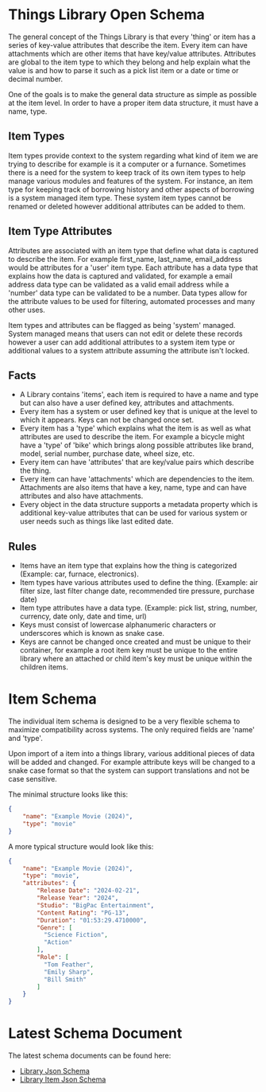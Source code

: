 # Things Library Open Schema

The general concept of the Things Library is that every 'thing' or item has a series of key-value attributes that describe the item.
Every item can have attachments which are other items that have key/value attributes. Attributes are global to the item type to which they belong and help explain what the value is and how to parse it such as a pick list item or a date or time or decimal number.

One of the goals is to make the general data structure as simple as possible at the item level. In order to have a proper item data structure, it must have a name, type.

## Item Types

Item types provide context to the system regarding what kind of item we are trying to describe for example is it a computer or a furnance.
Sometimes there is a need for the system to keep track of its own item types to help manage various modules and features of the system.
For instance, an item type for keeping track of borrowing history and other aspects of borrowing is a system managed item type.
These system item types cannot be renamed or deleted however additional attributes can be added to them.

## Item Type Attributes

Attributes are associated with an item type that define what data is captured to describe the item.  For example first_name, last_name, email_address would be attributes for a 'user' item type.
Each attribute has a data type that explains how the data is captured and validated, for example a email address data type can be validated as a valid email address while a 'number' data type can be validated to be a number. 
Data types allow for the attribute values to be used for filtering, automated processes and many other uses.

Item types and attributes can be flagged as being 'system' managed.  System managed means that users can not edit or delete these records however a user can add additional attributes to a system item type or additional values to a system attribute assuming the attribute isn't locked.

## Facts

* A Library contains 'items', each item is required to have a name and type but can also have a user defined key, attributes and attachments.
* Every item has a system or user defined key that is unique at the level to which it appears.  Keys can not be changed once set.
* Every item has a 'type' which explains what the item is as well as what attributes are used to describe the item.  For example a bicycle might have a 'type' of 'bike' which brings along possible attributes like brand, model, serial number, purchase date, wheel size, etc.
* Every item can have 'attributes' that are key/value pairs which describe the thing.
* Every item can have 'attachments' which are dependencies to the item.  Attachments are also items that have a key, name, type and can have attributes and also have attachments.
* Every object in the data structure supports a metadata property which is additional key-value attributes that can be used for various system or user needs such as things like last edited date.

## Rules

* Items have an item type that explains how the thing is categorized (Example: car, furnace, electronics).
* Item types have various attributes used to define the thing. (Example: air filter size, last filter change date, recommended tire pressure, purchase date)
* Item type attributes have a data type. (Example: pick list, string, number, currency, date only, date and time, url)
* Keys must consist of lowercase alphanumeric characters or underscores which is known as snake case.
* Keys are cannot be changed once created and must be unique to their container, for example a root item key must be unique to the entire library where an attached or child item's key must be unique within the children items.


# Item Schema

The individual item schema is designed to be a very flexible schema to maximize compatibility across systems.  The only required fields are 'name' and 'type'.  

Upon import of a item into a things library, various additional pieces of data will be added and changed.  For example attribute keys will be changed to a snake case format so that the system can support translations and not be case sensitive.

The minimal structure looks like this:
```json
{    
    "name": "Example Movie (2024)",
    "type": "movie" 
}
```

A more typical structure would look like this:
```json
{   
    "name": "Example Movie (2024)",
    "type": "movie",
    "attributes": {
        "Release Date": "2024-02-21",
        "Release Year": "2024",
        "Studio": "BigPac Entertainment",
        "Content Rating": "PG-13",
        "Duration": "01:53:29.4710000",
        "Genre": [
          "Science Fiction",
          "Action"
        ],        
        "Role": [
          "Tom Feather",
          "Emily Sharp",
          "Bill Smith"
        ]
    }
}
```


# Latest Schema Document

The latest schema documents can be found here:

* [Library Json Schema](https://schema.thingslibrary.io/latest/library.json)
* [Library Item Json Schema](https://schema.thingslibrary.io/latest/item.json)
